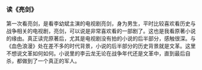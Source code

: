 ### 读《亮剑》
第一次看亮剑，是看李幼斌主演的电视剧亮剑，身为男生，平时比较喜欢看历史与战争相关的电视剧，亮剑，可以说是非常喜欢看的一部剧了。这也是我看原著小说的缘由。真正读完原著后，尤其是电视剧没有拍的小说的后半部分，感触很深。与《血色浪漫》处在差不多的时代背景，小说的后半部分的历史背景就是文革。这里不想说文革如何如何。小说里的李云龙无论在战争年代还是文革中，直到最后自杀，都做到了一个真正的军人。